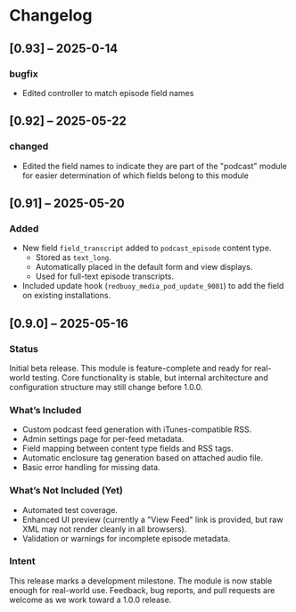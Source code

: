 # Changelog

## [0.93] – 2025-0-14

### bugfix
- Edited controller to match episode field names

## [0.92] – 2025-05-22

### changed
- Edited the field names to indicate they are part of the "podcast" module for  easier determination of which fields belong to this module

## [0.91] – 2025-05-20

### Added
- New field `field_transcript` added to `podcast_episode` content type.
  - Stored as `text_long`.
  - Automatically placed in the default form and view displays.
  - Used for full-text episode transcripts.
- Included update hook (`redbuoy_media_pod_update_9001`) to add the field on existing installations.

## [0.9.0] – 2025-05-16
### Status
Initial beta release. This module is feature-complete and ready for real-world testing. Core functionality is stable, but internal architecture and configuration structure may still change before 1.0.0.

### What’s Included
- Custom podcast feed generation with iTunes-compatible RSS.
- Admin settings page for per-feed metadata.
- Field mapping between content type fields and RSS tags.
- Automatic enclosure tag generation based on attached audio file.
- Basic error handling for missing data.

### What’s Not Included (Yet)
- Automated test coverage.
- Enhanced UI preview (currently a "View Feed" link is provided, but raw XML may not render cleanly in all browsers).
- Validation or warnings for incomplete episode metadata.

### Intent
This release marks a development milestone. The module is now stable enough for real-world use. Feedback, bug reports, and pull requests are welcome as we work toward a 1.0.0 release.
